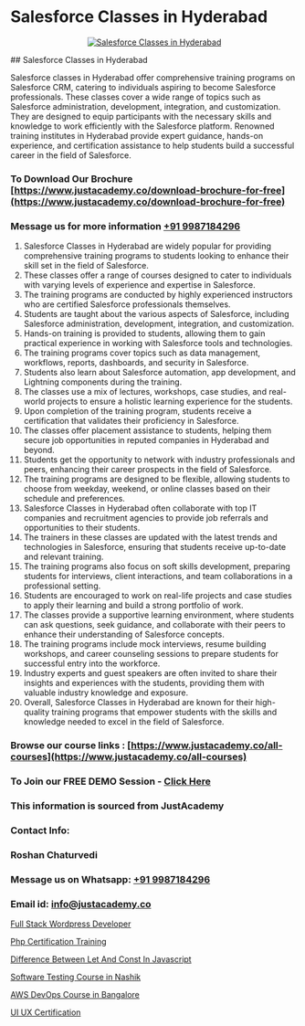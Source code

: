 # Salesforce Classes in Hyderabad

<p align="center">
  <a href="https://justacademy.co/course-detail/salesforce-training">
    <img src="https://justacademy.co/storage2/course_image/1709973792_course_image.webp" alt="Salesforce Classes in Hyderabad">
  </a>
</p>
## Salesforce Classes in Hyderabad

Salesforce classes in Hyderabad offer comprehensive training programs on Salesforce CRM, catering to individuals aspiring to become Salesforce professionals. These classes cover a wide range of topics such as Salesforce administration, development, integration, and customization. They are designed to equip participants with the necessary skills and knowledge to work efficiently with the Salesforce platform. Renowned training institutes in Hyderabad provide expert guidance, hands-on experience, and certification assistance to help students build a successful career in the field of Salesforce.
### To Download Our Brochure [https://www.justacademy.co/download-brochure-for-free](https://www.justacademy.co/download-brochure-for-free)
### Message us for more information [+91 9987184296](https://api.whatsapp.com/send?phone=919987184296)
1) Salesforce Classes in Hyderabad are widely popular for providing comprehensive training programs to students looking to enhance their skill set in the field of Salesforce.
2) These classes offer a range of courses designed to cater to individuals with varying levels of experience and expertise in Salesforce.
3) The training programs are conducted by highly experienced instructors who are certified Salesforce professionals themselves.
4) Students are taught about the various aspects of Salesforce, including Salesforce administration, development, integration, and customization.
5) Hands-on training is provided to students, allowing them to gain practical experience in working with Salesforce tools and technologies.
6) The training programs cover topics such as data management, workflows, reports, dashboards, and security in Salesforce.
7) Students also learn about Salesforce automation, app development, and Lightning components during the training.
8) The classes use a mix of lectures, workshops, case studies, and real-world projects to ensure a holistic learning experience for the students.
9) Upon completion of the training program, students receive a certification that validates their proficiency in Salesforce.
10) The classes offer placement assistance to students, helping them secure job opportunities in reputed companies in Hyderabad and beyond.
11) Students get the opportunity to network with industry professionals and peers, enhancing their career prospects in the field of Salesforce.
12) The training programs are designed to be flexible, allowing students to choose from weekday, weekend, or online classes based on their schedule and preferences.
13) Salesforce Classes in Hyderabad often collaborate with top IT companies and recruitment agencies to provide job referrals and opportunities to their students.
14) The trainers in these classes are updated with the latest trends and technologies in Salesforce, ensuring that students receive up-to-date and relevant training.
15) The training programs also focus on soft skills development, preparing students for interviews, client interactions, and team collaborations in a professional setting.
16) Students are encouraged to work on real-life projects and case studies to apply their learning and build a strong portfolio of work.
17) The classes provide a supportive learning environment, where students can ask questions, seek guidance, and collaborate with their peers to enhance their understanding of Salesforce concepts.
18) The training programs include mock interviews, resume building workshops, and career counseling sessions to prepare students for successful entry into the workforce.
19) Industry experts and guest speakers are often invited to share their insights and experiences with the students, providing them with valuable industry knowledge and exposure.
20) Overall, Salesforce Classes in Hyderabad are known for their high-quality training programs that empower students with the skills and knowledge needed to excel in the field of Salesforce.

### Browse our course links : [https://www.justacademy.co/all-courses](https://www.justacademy.co/all-courses) 
### To Join our FREE DEMO Session - [Click Here](https://www.justacademy.co/register-for-course-demo)


### This information is sourced from JustAcademy
### Contact Info:
### Roshan Chaturvedi
### Message us on Whatsapp: [+91 9987184296](https://api.whatsapp.com/send?phone=919987184296)
### Email id: [info@justacademy.co](mailto:info@justacademy.co)
                
[Full Stack Wordpress Developer](https://www.linkedin.com/pulse/full-stack-wordpress-developer-justacademy-pune-rdt4f/)

[Php Certification Training](https://www.linkedin.com/pulse/php-certification-training-justacademy-san-jose-rimpf?trackingId=9KxxY%2F%2Bdj1r%2FA1o8LktMqw%3D%3D&lipi=urn%3Ali%3Apage%3Ad_flagship3_company_admin%3BmFqei9z9R2q6luNOEZ8Z4A%3D%3D)

[Difference Between Let And Const In Javascript](https://medium.com/@kumarishimmi99/difference-between-let-and-const-in-javascript-0a07d248cd26)

[Software Testing Course in Nashik](https://medium.com/@mistersumit961/software-testing-course-in-nashik-8274f8be779b)

[AWS DevOps Course in Bangalore](https://justacademyin.github.io/justacademy/aws-devops-course-in-bangalore)

[UI UX Certification](https://justacademyin.github.io/justacademy/ui-ux-certification)

